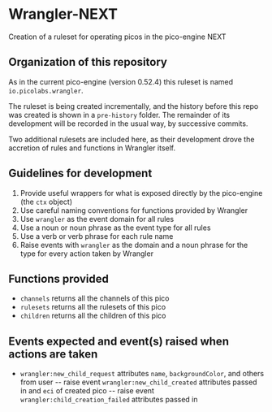 # Wrangler-NEXT
Creation of a ruleset for operating picos in the pico-engine NEXT

## Organization of this repository

As in the current pico-engine (version 0.52.4) this ruleset is named `io.picolabs.wrangler`.

The ruleset is being created incrementally, and the history before this repo was created is shown
in a `pre-history` folder.
The remainder of its development will be recorded in the usual way,
by successive commits.

Two additional rulesets are included here,
as their development drove the accretion of rules and functions in Wrangler itself.

## Guidelines for development

1. Provide useful wrappers for what is exposed directly by the pico-engine (the `ctx` object)
1. Use careful naming conventions for functions provided by Wrangler
1. Use `wrangler` as the event domain for all rules
1. Use a noun or noun phrase as the event type for all rules
1. Use a verb or verb phrase for each rule name
1. Raise events with `wrangler` as the domain and a noun phrase for the type for every action taken by Wrangler

## Functions provided

- `channels` returns all the channels of this pico
- `rulesets` returns all the rulesets of this pico
- `children` returns all the children of this pico

## Events expected and event(s) raised when actions are taken

- `wrangler:new_child_request` attributes `name`, `backgroundColor`, and others from user
-- raise event `wrangler:new_child_created` attributes passed in and `eci` of created pico
-- raise event `wrangler:child_creation_failed` attributes passed in

